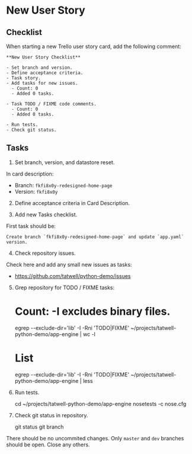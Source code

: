 # New User Story

## Checklist

When starting a new Trello user story card, add the following comment:

    **New User Story Checklist**

    - Set branch and version.
    - Define acceptance criteria.
    - Task story.
    - Add tasks for new issues.
      - Count: 0
      - Added 0 tasks.

    - Task TODO / FIXME code comments.
      - Count: 0
      - Added 0 tasks.

    - Run tests.
    - Check git status.


## Tasks

1. Set branch, version, and datastore reset.

In card description:

- Branch: `fkfi8x0y-redesigned-home-page`
- Version: `fkfi8x0y`

2. Define acceptance criteria in Card Description.

3. Add new Tasks checklist.

First task should be:

    Create branch `fkfi8x0y-redesigned-home-page` and update `app.yaml` version.

4. Check repository issues.

Check here and add any small new issues as tasks:

- https://github.com/tatwell/python-demo/issues

5. Grep repository for TODO / FIXME tasks:

    # Count: -I excludes binary files.
    egrep --exclude-dir='lib' -I -Rni 'TODO|FIXME' ~/projects/tatwell-python-demo/app-engine | wc -l

    # List
    egrep --exclude-dir='lib' -I -Rni 'TODO|FIXME' ~/projects/tatwell-python-demo/app-engine | less

6. Run tests.

    cd ~/projects/tatwell-python-demo/app-engine
    nosetests -c nose.cfg

7. Check git status in repository.

    git status
    git branch

There should be no uncommited changes. Only `master` and `dev` branches should be open. Close any others.

